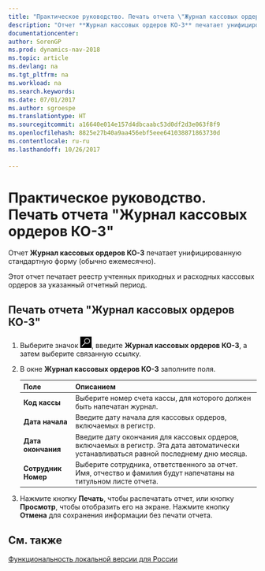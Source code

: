 ```yaml
---
title: "Практическое руководство. Печать отчета \"Журнал кассовых ордеров КО-3\""
description: "Отчет **Журнал кассовых ордеров КО-3** печатает унифицированную стандартную форму (обычно ежемесячно)."
documentationcenter: 
author: SorenGP
ms.prod: dynamics-nav-2018
ms.topic: article
ms.devlang: na
ms.tgt_pltfrm: na
ms.workload: na
ms.search.keywords: 
ms.date: 07/01/2017
ms.author: sgroespe
ms.translationtype: HT
ms.sourcegitcommit: a16640e014e157d4dbcaabc53d0df2d3e063f8f9
ms.openlocfilehash: 8825e27b40a9aa456ebf5eee641038871863730d
ms.contentlocale: ru-ru
ms.lasthandoff: 10/26/2017

---
```

# <a name="how-to-print-the-cash-order-journal-co-3-report"></a>Практическое руководство. Печать отчета "Журнал кассовых ордеров КО-3"
Отчет **Журнал кассовых ордеров КО-3** печатает унифицированную стандартную форму (обычно ежемесячно).  

Этот отчет печатает реестр учтенных приходных и расходных кассовых ордеров за указанный отчетный период.  

## <a name="to-print-the-cash-order-journal-co-3-report"></a>Печать отчета "Журнал кассовых ордеров КО-3"  

1.  Выберите значок ![Поиск страницы или отчета](../../media/ui-search/search_small.png "Значок поиска страницы или отчета"), введите **Журнал кассовых ордеров КО-3**, а затем выберите связанную ссылку.  
2.  В окне **Журнал кассовых ордеров КО-3** заполните поля.  

    |Поле|Описанием|  
    |---------------------------------|---------------------------------------|  
    |**Код кассы**|Выберите номер счета кассы, для которого должен быть напечатан журнал.|  
    |**Дата начала**|Введите дату начала для кассовых ордеров, включаемых в регистр.|  
    |**Дата окончания**|Введите дату окончания для кассовых ордеров, включаемых в регистр. Эта дата автоматически устанавливаться равной последнему дню месяца.|  
    |**Сотрудник Номер**|Выберите сотрудника, ответственного за отчет. Имя, отчество и фамилия будут напечатаны на титульном листе отчета.|  

3.  Нажмите кнопку **Печать**, чтобы распечатать отчет, или кнопку **Просмотр**, чтобы отобразить его на экране. Нажмите кнопку **Отмена** для сохранения информации без печати отчета.  

## <a name="see-also"></a>См. также  
[Функциональность локальной версии для России](russia-local-functionality.md)

